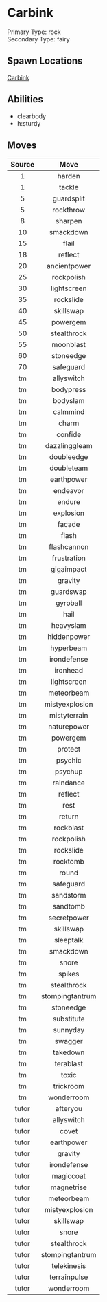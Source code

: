 # Carbink  
Primary Type: rock  
Secondary Type: fairy  
  
## Spawn Locations  
[Carbink](/data/spawn_presets/carbink.md)  
  
## Abilities  
  * clearbody
  * h:sturdy
  
  
## Moves  
  
| Source | Move |  
|:---:|:---:|  
| 1 | harden |  
| 1 | tackle |  
| 5 | guardsplit |  
| 5 | rockthrow |  
| 8 | sharpen |  
| 10 | smackdown |  
| 15 | flail |  
| 18 | reflect |  
| 20 | ancientpower |  
| 25 | rockpolish |  
| 30 | lightscreen |  
| 35 | rockslide |  
| 40 | skillswap |  
| 45 | powergem |  
| 50 | stealthrock |  
| 55 | moonblast |  
| 60 | stoneedge |  
| 70 | safeguard |  
| tm | allyswitch |  
| tm | bodypress |  
| tm | bodyslam |  
| tm | calmmind |  
| tm | charm |  
| tm | confide |  
| tm | dazzlinggleam |  
| tm | doubleedge |  
| tm | doubleteam |  
| tm | earthpower |  
| tm | endeavor |  
| tm | endure |  
| tm | explosion |  
| tm | facade |  
| tm | flash |  
| tm | flashcannon |  
| tm | frustration |  
| tm | gigaimpact |  
| tm | gravity |  
| tm | guardswap |  
| tm | gyroball |  
| tm | hail |  
| tm | heavyslam |  
| tm | hiddenpower |  
| tm | hyperbeam |  
| tm | irondefense |  
| tm | ironhead |  
| tm | lightscreen |  
| tm | meteorbeam |  
| tm | mistyexplosion |  
| tm | mistyterrain |  
| tm | naturepower |  
| tm | powergem |  
| tm | protect |  
| tm | psychic |  
| tm | psychup |  
| tm | raindance |  
| tm | reflect |  
| tm | rest |  
| tm | return |  
| tm | rockblast |  
| tm | rockpolish |  
| tm | rockslide |  
| tm | rocktomb |  
| tm | round |  
| tm | safeguard |  
| tm | sandstorm |  
| tm | sandtomb |  
| tm | secretpower |  
| tm | skillswap |  
| tm | sleeptalk |  
| tm | smackdown |  
| tm | snore |  
| tm | spikes |  
| tm | stealthrock |  
| tm | stompingtantrum |  
| tm | stoneedge |  
| tm | substitute |  
| tm | sunnyday |  
| tm | swagger |  
| tm | takedown |  
| tm | terablast |  
| tm | toxic |  
| tm | trickroom |  
| tm | wonderroom |  
| tutor | afteryou |  
| tutor | allyswitch |  
| tutor | covet |  
| tutor | earthpower |  
| tutor | gravity |  
| tutor | irondefense |  
| tutor | magiccoat |  
| tutor | magnetrise |  
| tutor | meteorbeam |  
| tutor | mistyexplosion |  
| tutor | skillswap |  
| tutor | snore |  
| tutor | stealthrock |  
| tutor | stompingtantrum |  
| tutor | telekinesis |  
| tutor | terrainpulse |  
| tutor | wonderroom |  
  
